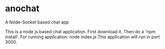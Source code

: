 # anochat
A Node-Socket based chat app

This is a node js based chat application. 
First download it. Then do a 'npm install'.
For running application: node index.js
This application will run in port 3000.
